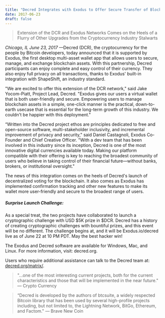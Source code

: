 ```yaml
---
title: "Decred Integrates with Exodus to Offer Secure Transfer of Blockchain Assets"
date: 2017-06-23
draft: false
---
```





> Extension of the DCR and Exodus Networks Comes on the Heels of a Flurry of Other Upgrades from the Cryptocurrency Industry Stalwarts

*Chicago, IL June 23, 2017* —Decred (DCR), the cryptocurrency for the people by Bitcoin developers, today announced that it is supported by Exodus, the first desktop multi-asset wallet app that allows users to secure, manage, and exchange blockchain assets. With this partnership, Decred participants can enjoy complete and easy control of their currency. They also enjoy full privacy on all transactions, thanks to Exodus' built-in integration with ShapeShift, an industry standard.

"We are excited to offer this extension of the DCR network," said Jake Yocom-Piatt, Project Lead, Decred. "Exodus gives our users a virtual wallet that is both user-friendly and secure. Empowering users to manage blockchain assets in a simple, one-click manner is the practical, down-to-earth usecase that is essential for the long-term growth of this industry. We couldn't be happier with this deployment."

“Written into the Decred project ethos are principles dedicated to free and open-source software, multi-stakeholder inclusivity, and incremental improvement of privacy and security," said Daniel Castagnoli, Exodus Co-Founder and Chief Creative Officer. "With a dev team that has been involved in this industry since its inception, Decred is one of the most innovative digital currencies available today. Making our platform compatible with their offering is key to reaching the broadest community of users who believe in taking control of their financial future—without banks, brokers, or institutional oversight."

The news of this integration comes on the heels of Decred's launch of decentralized voting for the blockchain. It also comes as Exodus has implemented confirmation tracking and other new features to make its wallet more user-friendly and secure to the broadest range of users.

##### Surprise Launch Challenge:
As a special treat, the two projects have collaborated to launch a cryptographic challenge with USD $5K prize in $DCR. Decred has a history of creating cryptographic challenges with bountiful prizes, and this event will be no different. The challenge begins at, and it will be Exodus.io/decred live as of June 22 at 10 PM PDT. May the best hacker win!

The Exodus and Decred software are available for Windows, Mac, and Linux. For more information, visit: decred.org.

Users who require additional assistance can talk to the Decred team at: [decred.org/matrix/](https://decred.org/matrix/).


> "...one of the most interesting current projects, both for the current characteristics and those that will be implemented in the near future." — Crypto Currency

> “Decred is developed by the authors of btcsuite, a widely respected Bitcoin library that has been used by several high-profile projects including, but not limited to, the Lightning Network, BitGo, Ethereum, and Factom." — Brave New Coin


